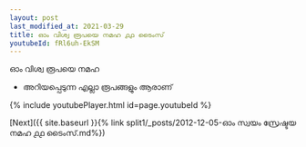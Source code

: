```yaml
---
layout: post
last_modified_at: 2021-03-29
title: ഓം വിശ്വ രൂപയെ നമഹ ൧൧ ടൈംസ്
youtubeId: fRl6uh-EkSM
---
```

 
 
 ഓം വിശ്വ രൂപയെ നമഹ 
 
 -  അറിയപ്പെടുന്ന എല്ലാ രൂപങ്ങളും ആരാണ് 
 
  
 
  
 
 
 
 
 
 


{% include youtubePlayer.html id=page.youtubeId %}
 
[Next]({{ site.baseurl }}{% link  split1/_posts/2012-12-05-ഓം സ്വയം സ്രേഷ്ടയ നമഹ ൧൧ ടൈംസ്.md%})
 
